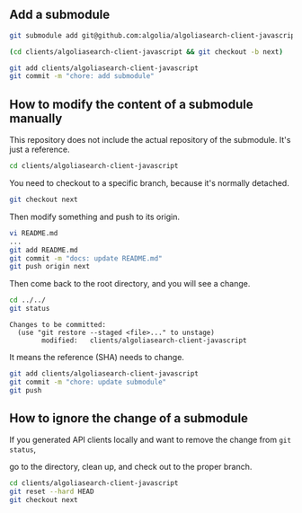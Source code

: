 ## Add a submodule

```sh
git submodule add git@github.com:algolia/algoliasearch-client-javascript.git clients/algoliasearch-client-javascript

(cd clients/algoliasearch-client-javascript && git checkout -b next)

git add clients/algoliasearch-client-javascript
git commit -m "chore: add submodule"
```

## How to modify the content of a submodule manually

This repository does not include the actual repository of the submodule. It's just a reference.

```sh
cd clients/algoliasearch-client-javascript
```

You need to checkout to a specific branch, because it's normally detached.

```sh
git checkout next
```

Then modify something and push to its origin.

```sh
vi README.md
...
git add README.md
git commit -m "docs: update README.md"
git push origin next
```

Then come back to the root directory, and you will see a change.

```sh
cd ../../
git status
```

```
Changes to be committed:
  (use "git restore --staged <file>..." to unstage)
        modified:   clients/algoliasearch-client-javascript
```

It means the reference (SHA) needs to change.

```sh
git add clients/algoliasearch-client-javascript
git commit -m "chore: update submodule"
git push
```

## How to ignore the change of a submodule

If you generated API clients locally and want to remove the change from `git status`,

go to the directory, clean up, and check out to the proper branch.

```sh
cd clients/algoliasearch-client-javascript
git reset --hard HEAD
git checkout next
```
